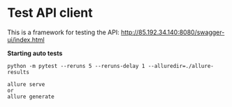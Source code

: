 # Test API client

This is a framework for testing the API: http://85.192.34.140:8080/swagger-ui/index.html

**Starting auto tests**

```
python -m pytest --reruns 5 --reruns-delay 1 --alluredir=./allure-results

allure serve
or
allure generate
```

